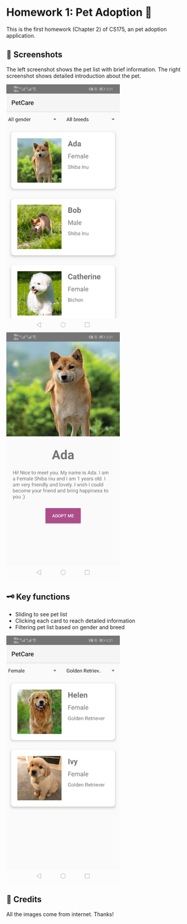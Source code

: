 # Homework 1: Pet Adoption 🐶
This is the first homework (Chapter 2) of CS175, an pet adoption application.

## 📸 Screenshots
The left screenshot shows the pet list with brief information. The right screenshot shows detailed introduction about the pet.

<img src="https://github.com/Jessie-jx/homework-LvJiaxi/blob/main/HW1_pet_adoption/Screenshots/img1.jpg" width="300"/><img src="https://github.com/Jessie-jx/homework-LvJiaxi/blob/main/HW1_pet_adoption/Screenshots/img2.jpg" width="300"/>

## 🗝️ Key functions
* Sliding to see pet list
* Clicking each card to reach detailed information
* Filtering pet list based on gender and breed
<img src="https://github.com/Jessie-jx/homework-LvJiaxi/blob/main/HW1_pet_adoption/Screenshots/img3.jpg" width="300"/>

## 🤝 Credits
All the images come from internet. Thanks!
